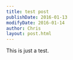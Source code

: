 ```yaml
---
title: test post
publishDate: 2016-01-13
modifyDate: 2016-01-14
author: Chris
layout: post.html
---
```


This is just a test.
